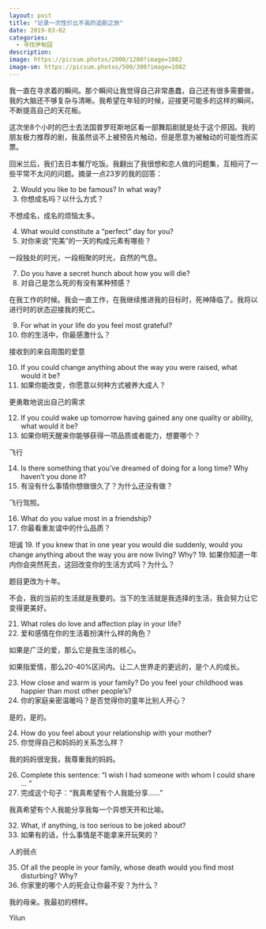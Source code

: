 ```yaml
---
layout: post
title: "记录一次性价比不高的追剧之旅"
date: 2019-03-02
categories:
  - 寻找伊甸园
description:
image: https://picsum.photos/2000/1200?image=1082
image-sm: https://picsum.photos/500/300?image=1082
---
```

我一直在寻求着的瞬间。那个瞬间让我觉得自己非常愚蠢，自己还有很多需要做，我的大脑还不够复杂与清晰。我希望在年轻的时候，迎接更可能多的这样的瞬间，不断提高自己的天花板。

这次坐8个小时的巴士去法国普罗<!--break-->旺斯地区看一部舞蹈剧就是处于这个原因。我的朋友极力推荐的剧，我虽然谈不上被预告片触动，但是愿意为被触动的可能性而买票。

回米兰后，我们去日本餐厅吃饭。我翻出了我很想和恋人做的问题集，互相问了一些平常不太问的问题。摘录一点23岁的我的回答：

2. Would you like to be famous? In what way?
2. 你想成名吗？以什么方式？

不想成名，成名的烦恼太多。

4. What would constitute a “perfect” day for you?
4. 对你来说“完美”的一天的构成元素有哪些？

一段独处的时光，一段相聚的时光，自然的气息。

7. Do you have a secret hunch about how you will die?
7. 对自己是怎么死的有没有某种预感？

在我工作的时候。我会一直工作，在我继续推进我的目标时，死神降临了。我将以进行时的状态迎接我的死亡。

9. For what in your life do you feel most grateful?
9. 你的生活中，你最感激什么？

接收到的来自周围的爱意

10. If you could change anything about the way you were raised, what would it be?
10. 如果你能改变，你愿意以何种方式被养大成人？

更勇敢地说出自己的需求

12. If you could wake up tomorrow having gained any one quality or ability, what would it be?
12. 如果你明天醒来你能够获得一项品质或者能力，想要哪个？

飞行

14. Is there something that you’ve dreamed of doing for a long time? Why haven’t you done it?
14. 有没有什么事情你想做很久了？为什么还没有做？

飞行驾照。

16. What do you value most in a friendship?
16. 你最看重友谊中的什么品质？

坦诚
19. If you knew that in one year you would die suddenly, would you change anything about the way you are now living? Why?
19. 如果你知道一年内你会突然死去，这回改变你的生活方式吗？为什么？

题目更改为十年。

不会，我的当前的生活就是我要的。当下的生活就是我选择的生活，我会努力让它变得更美好。

21. What roles do love and affection play in your life?
21. 爱和感情在你的生活着扮演什么样的角色？

如果是广泛的爱，那么它是我生活的核心。

如果指爱情，那么20-40%区间内。让二人世界走的更远的，是个人的成长。

23. How close and warm is your family? Do you feel your childhood was happier than most other people’s?
23. 你的家庭亲密温暖吗？是否觉得你的童年比别人开心？

是的，是的。

24. How do you feel about your relationship with your mother?
24. 你觉得自己和妈妈的关系怎么样？

我的妈妈很宠我，我尊重我的妈妈。

26. Complete this sentence: “I wish I had someone with whom I could share … ”
26. 完成这个句子：“我真希望有个人我能分享……”

我真希望有个人我能分享我每一个异想天开和比喻。

32. What, if anything, is too serious to be joked about?
32. 如果有的话，什么事情是不能拿来开玩笑的？

人的弱点

35. Of all the people in your family, whose death would you find most disturbing? Why?
35. 你家里的哪个人的死会让你最不安？为什么？

我的母亲。我最初的榜样。

Yilun